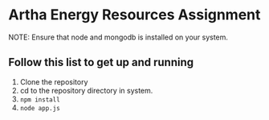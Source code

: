 # Artha Energy Resources Assignment

NOTE: Ensure that node and mongodb is installed on your system.

## Follow this list to get up and running
1. Clone the repository
2. cd to the repository directory in system.
3. `npm install`
4. `node app.js`


